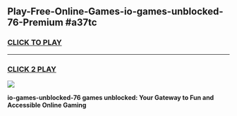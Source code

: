 
## Play-Free-Online-Games-io-games-unblocked-76-Premium #a37tc
<h3>
<a href="https://premium.freeplayer.one?title=io-games-unblocked-76&ref=8M">CLICK TO PLAY</a></h3>
<hr>

<h3>
<a href="https://premium.freeplayer.one?title=io-games-unblocked-76&ref=8M">CLICK 2 PLAY</a>
  
</h3>

<a href="https://premium.freeplayer.one?title=io-games-unblocked-76&ref=8M"><img src="https://clearcache.store/games.png"></a>


**io-games-unblocked-76 games unblocked: Your Gateway to Fun and Accessible Online Gaming**
